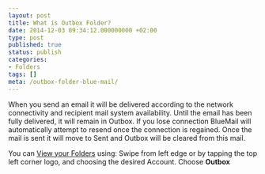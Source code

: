 ```yaml
---
layout: post
title: What is Outbox Folder?
date: 2014-12-03 09:34:12.000000000 +02:00
type: post
published: true
status: publish
categories:
- Folders
tags: []
meta: /outbox-folder-blue-mail/
---
```


When you send an email it will be delivered according to the network connectivity and recipient mail system availability. Until the email has been fully delivered, it will remain in Outbox. If you lose connection BlueMail will automatically attempt to resend once the connection is regained. Once the mail is sent it will move to Sent and Outbox will be cleared from this mail.

You can [View your Folders](/navigate-between-folders/) using: Swipe from left edge or by tapping the top left corner logo, and choosing the desired Account. Choose **Outbox**